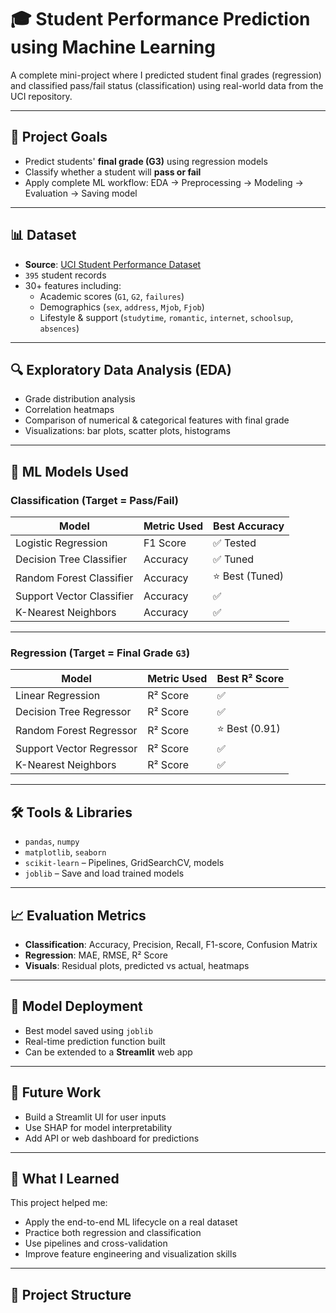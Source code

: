 # 🎓 Student Performance Prediction using Machine Learning

A complete mini-project where I predicted student final grades (regression) and classified pass/fail status (classification) using real-world data from the UCI repository.

---

## 📌 Project Goals

- Predict students' **final grade (G3)** using regression models
- Classify whether a student will **pass or fail**
- Apply complete ML workflow: EDA → Preprocessing → Modeling → Evaluation → Saving model

---

## 📊 Dataset

- **Source**: [UCI Student Performance Dataset](https://archive.ics.uci.edu/ml/datasets/Student+Performance)
- `395` student records
- 30+ features including:
  - Academic scores (`G1`, `G2`, `failures`)
  - Demographics (`sex`, `address`, `Mjob`, `Fjob`)
  - Lifestyle & support (`studytime`, `romantic`, `internet`, `schoolsup`, `absences`)

---

## 🔍 Exploratory Data Analysis (EDA)

- Grade distribution analysis
- Correlation heatmaps
- Comparison of numerical & categorical features with final grade
- Visualizations: bar plots, scatter plots, histograms

---

## 🤖 ML Models Used

### Classification (Target = Pass/Fail)

| Model                   | Metric Used   | Best Accuracy |
|------------------------|---------------|----------------|
| Logistic Regression     | F1 Score      | ✅ Tested  
| Decision Tree Classifier | Accuracy     | ✅ Tuned  
| Random Forest Classifier | Accuracy     | ⭐ Best (Tuned)
| Support Vector Classifier | Accuracy     | ✅  
| K-Nearest Neighbors     | Accuracy     | ✅  

---

### Regression (Target = Final Grade `G3`)

| Model                   | Metric Used   | Best R² Score |
|------------------------|---------------|----------------|
| Linear Regression       | R² Score      | ✅  
| Decision Tree Regressor | R² Score      | ✅  
| Random Forest Regressor | R² Score      | ⭐ Best (0.91)
| Support Vector Regressor | R² Score     | ✅  
| K-Nearest Neighbors     | R² Score      | ✅  

---

## 🛠️ Tools & Libraries

- `pandas`, `numpy`
- `matplotlib`, `seaborn`
- `scikit-learn` – Pipelines, GridSearchCV, models
- `joblib` – Save and load trained models

---

## 📈 Evaluation Metrics

- **Classification**: Accuracy, Precision, Recall, F1-score, Confusion Matrix
- **Regression**: MAE, RMSE, R² Score
- **Visuals**: Residual plots, predicted vs actual, heatmaps

---

## 💾 Model Deployment

- Best model saved using `joblib`
- Real-time prediction function built
- Can be extended to a **Streamlit** web app

---

## 🚀 Future Work

- Build a Streamlit UI for user inputs
- Use SHAP for model interpretability
- Add API or web dashboard for predictions

---

## 🧠 What I Learned

This project helped me:
- Apply the end-to-end ML lifecycle on a real dataset
- Practice both regression and classification
- Use pipelines and cross-validation
- Improve feature engineering and visualization skills

---

## 📁 Project Structure

